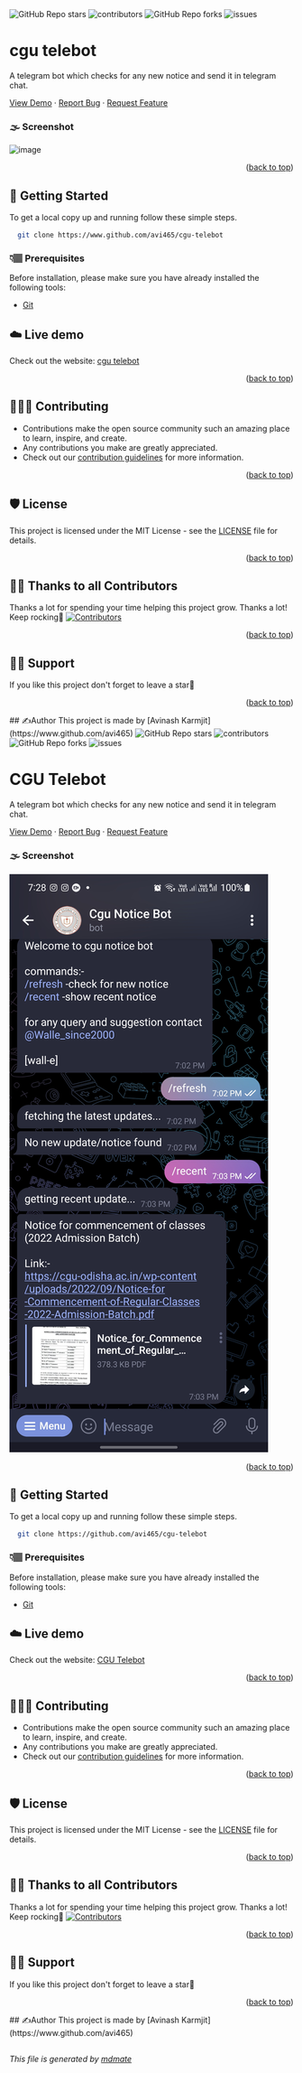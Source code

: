   <img alt="GitHub Repo stars" src="https://img.shields.io/github/stars/avi465/cgu-telebot?style=flat">
  <img alt="contributors" src="https://img.shields.io/github/contributors/avi465/cgu-telebot?style=flat">
  <img alt="GitHub Repo forks" src="https://img.shields.io/github/forks/avi465/cgu-telebot?style=flat">
  <img alt="issues" src="https://img.shields.io/github/issues/avi465/cgu-telebot?style=flat"> </br>
  
# cgu telebot

A telegram bot which checks for any new notice and send it in telegram chat.

<p align="">
  <a href="https://www.github.com/avi465/cgu-telebot/issues/new?assignees=&labels=bug&template=bug_report.md&title=">View Demo</a>
  ·
  <a href="https://www.github.com/avi465/cgu-telebot/issues/new?assignees=&labels=bug&template=bug.yml&title=%5BBUG%5D+%3Cdescription%3E">Report Bug</a>
  ·
  <a href="https://www.github.com/avi465/cgu-telebot/issues/new?assignees=&labels=feature&template=features.yml&title=%5BFEATURE%5D+%3Cdescription%3E">Request Feature</a>
</p>
 
  ### 🌫️ Screenshot
  ![image](https://www.github.com/)

  <p align="right">(<a href="#top">back to top</a>)</p>

## 📜 Getting Started
To get a local copy up and running follow these simple steps.

```bash
  git clone https://www.github.com/avi465/cgu-telebot
```

### 👇🏽 Prerequisites
Before installation, please make sure you have already installed the following tools:
- [Git](https://git-scm.com/downloads)

## ☁️ Live demo
Check out the website: [cgu telebot]()

<p align="right">(<a href="#top">back to top</a>)</p>

## 👩🏽‍💻 Contributing
- Contributions make the open source community such an amazing place to learn, inspire, and create.
- Any contributions you make are greatly appreciated.
- Check out our [contribution guidelines](/CONTRIBUTING.md) for more information.

<p align="right">(<a href="#top">back to top</a>)</p>

## 🛡️ License
This project is licensed under the MIT License - see the [LICENSE](LICENSE) file for details.

<p align="right">(<a href="#top">back to top</a>)</p>

## 💪🏽 Thanks to all Contributors
Thanks a lot for spending your time helping this project grow. Thanks a lot! Keep rocking🍻
[![Contributors](https://contrib.rocks/image?repo=avi465/cgu-telebot)](https://www.github.com/avi465/cgu-telebot/graphs/contributors)

<p align="right">(<a href="#top">back to top</a>)</p>

## 🙏🏽 Support
If you like this project don't forget to leave a star🌟

<p align="right">(<a href="#top">back to top</a>)</p>
## ✍️Author
This project is made by [Avinash Karmjit](https://www.github.com/avi465)


  <img alt="GitHub Repo stars" src="https://img.shields.io/github/stars/avi465/cgu-telebot?style=flat">
  <img alt="contributors" src="https://img.shields.io/github/contributors/avi465/cgu-telebot?style=flat">
  <img alt="GitHub Repo forks" src="https://img.shields.io/github/forks/avi465/cgu-telebot?style=flat">
  <img alt="issues" src="https://img.shields.io/github/issues/avi465/cgu-telebot?style=flat"> </br>
  
# CGU Telebot

A telegram bot which checks for any new notice and send it in telegram chat.

<p align="">
  <a href="https://github.com/avi465/cgu-telebot/issues/new?assignees=&labels=bug&template=bug_report.md&title=">View Demo</a>
  ·
  <a href="https://github.com/avi465/cgu-telebot/issues/new?assignees=&labels=bug&template=bug.yml&title=%5BBUG%5D+%3Cdescription%3E">Report Bug</a>
  ·
  <a href="https://github.com/avi465/cgu-telebot/issues/new?assignees=&labels=feature&template=features.yml&title=%5BFEATURE%5D+%3Cdescription%3E">Request Feature</a>
</p>
 
  ### 🌫️ Screenshot
  ![image](https://github.com/avi465/cgu-telebot/blob/main/img/screenshot.jpg)

  <p align="right">(<a href="#top">back to top</a>)</p>

## 📜 Getting Started
To get a local copy up and running follow these simple steps.

```bash
  git clone https://github.com/avi465/cgu-telebot
```

### 👇🏽 Prerequisites
Before installation, please make sure you have already installed the following tools:
- [Git](https://git-scm.com/downloads)

## ☁️ Live demo
Check out the website: [CGU Telebot]()

<p align="right">(<a href="#top">back to top</a>)</p>

## 👩🏽‍💻 Contributing
- Contributions make the open source community such an amazing place to learn, inspire, and create.
- Any contributions you make are greatly appreciated.
- Check out our [contribution guidelines](/CONTRIBUTING.md) for more information.

<p align="right">(<a href="#top">back to top</a>)</p>

## 🛡️ License
This project is licensed under the MIT License - see the [LICENSE](LICENSE) file for details.

<p align="right">(<a href="#top">back to top</a>)</p>

## 💪🏽 Thanks to all Contributors
Thanks a lot for spending your time helping this project grow. Thanks a lot! Keep rocking🍻
[![Contributors](https://contrib.rocks/image?repo=avi465/cgu-telebot)](https://github.com/avi465/cgu-telebot/graphs/contributors)

<p align="right">(<a href="#top">back to top</a>)</p>

## 🙏🏽 Support
If you like this project don't forget to leave a star🌟

<p align="right">(<a href="#top">back to top</a>)</p>
## ✍️Author
This project is made by [Avinash Karmjit](https://www.github.com/avi465)

##
###### This file is generated by [mdmate](https://www.github.com/avi465/mdmate)
